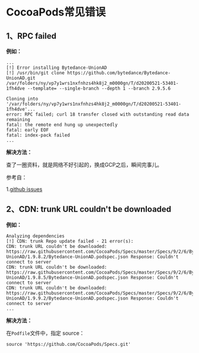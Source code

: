 # CocoaPods常见错误

## 1、RPC failed

**例如：**

```
...
[!] Error installing Bytedance-UnionAD
[!] /usr/bin/git clone https://github.com/bytedance/Bytedance-UnionAD.git /var/folders/ny/vp7y1wrs1nxfnhzs4hk8j2_m0000gn/T/d20200521-53401-1fh4dve --template= --single-branch --depth 1 --branch 2.9.5.6

Cloning into '/var/folders/ny/vp7y1wrs1nxfnhzs4hk8j2_m0000gn/T/d20200521-53401-1fh4dve'...
error: RPC failed; curl 18 transfer closed with outstanding read data remaining
fatal: the remote end hung up unexpectedly
fatal: early EOF
fatal: index-pack failed
...
```

**解决方法：**

查了一圈资料，就是网络不好引起的，换成GCP之后，瞬间完事儿。

参考自：

1.[github issues](https://github.com/ndmitchell/neil/issues/28#issuecomment-474284770)

## 2、CDN: trunk URL couldn't be downloaded

**例如：**

```
Analyzing dependencies
[!] CDN: trunk Repo update failed - 21 error(s):
CDN: trunk URL couldn't be downloaded: https://raw.githubusercontent.com/CocoaPods/Specs/master/Specs/9/2/6/Bytedance-UnionAD/1.9.8.2/Bytedance-UnionAD.podspec.json Response: Couldn't connect to server
CDN: trunk URL couldn't be downloaded: https://raw.githubusercontent.com/CocoaPods/Specs/master/Specs/9/2/6/Bytedance-UnionAD/1.9.8.5/Bytedance-UnionAD.podspec.json Response: Couldn't connect to server
CDN: trunk URL couldn't be downloaded: https://raw.githubusercontent.com/CocoaPods/Specs/master/Specs/9/2/6/Bytedance-UnionAD/1.9.9.2/Bytedance-UnionAD.podspec.json Response: Couldn't connect to server
...
```

**解决方法：**

在`Podfile`文件中，指定 source：

```
source 'https://github.com/CocoaPods/Specs.git'
```

